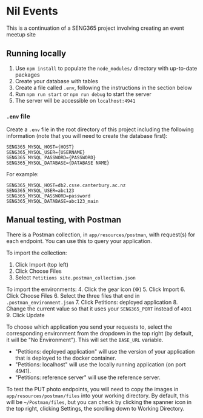# Nil Events
This is a continuation of a SENG365 project involving creating an event meetup site

## Running locally

1. Use `npm install` to populate the `node_modules/` directory with up-to-date packages
2. Create your database with tables
3. Create a file called `.env`, following the instructions in the section below
4. Run `npm run start` or `npm run debug` to start the server
5. The server will be accessible on `localhost:4941`

### `.env` file
Create a `.env` file in the root directory of this project including the following information (note that you will need to create the database first):

```
SENG365_MYSQL_HOST={HOST}
SENG365_MYSQL_USER={USERNAME}
SENG365_MYSQL_PASSWORD={PASSWORD}
SENG365_MYSQL_DATABASE={DATABASE NAME}
```

For example:
```
SENG365_MYSQL_HOST=db2.csse.canterbury.ac.nz
SENG365_MYSQL_USER=abc123
SENG365_MYSQL_PASSWORD=password
SENG365_MYSQL_DATABASE=abc123_main
```


## Manual testing, with Postman

There is a Postman collection, in `app/resources/postman`, with request(s) for each endpoint. You can use this to query your application.

To import the collection:
1. Click Import (top left)
2. Click Choose Files
3. Select `Petitions site.postman_collection.json`

To import the environments:
4. Click the gear icon (⚙️)
5. Click Import
6. Click Choose Files
6. Select the three files that end in `.postman_environment.json`
7. Click Petitions: deployed application
8. Change the current value so that it uses your `SENG365_PORT` instead of `4001`
9. Click Update

To choose which application you send your requests to, select the corresponding environment from the dropdown in the top right (by default, it will be "No Environment"). This will set the `BASE_URL` variable.

* "Petitions: deployed application" will use the version of your application that is deployed to the docker container.
* "Petitions: localhost" will use the locally running application (on port 4941).
* "Petitions: reference server" will use the reference server.

To test the PUT photo endpoints, you will need to copy the images in `app/resources/postman/files` into your working directory. By default, this will be `~/Postman/files`, but you can check by clicking the spanner icon in the top right, clicking Settings, the scrolling down to Working Directory.

